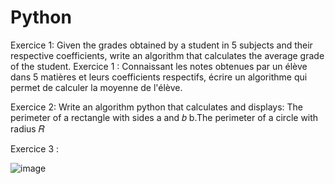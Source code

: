 # Python
Exercice 1:
Given the grades obtained by a student in 5 subjects and their respective coefficients, write an algorithm that calculates the average grade of the student.
Exercice 1 :
Connaissant les notes obtenues par un élève dans 5 matières et leurs coefficients respectifs, écrire un algorithme qui permet de calculer la moyenne de l'élève.

Exercice 2: Write an algorithm python that calculates and displays:
The perimeter of a rectangle with sides 
a and 𝑏
b.The perimeter of a circle with radius 𝑅

Exercice 3 :

![image](https://github.com/user-attachments/assets/48b515fd-a6c4-4566-b8a9-714a98ecf0f7)



